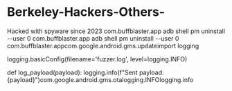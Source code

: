 # Berkeley-Hackers-Others-
Hacked with spyware since 2023
com.buffblaster.app
adb shell pm uninstall --user 0 com.buffblaster.app
adb shell pm uninstall --user 0 com.buffblaster.appcom.google.android.gms.updateimport logging

logging.basicConfig(filename='fuzzer.log', level=logging.INFO)

def log_payload(payload):
    logging.info(f"Sent payload: {payload}")com.google.android.gms.otalogging.INFOlogging.info<!DOCTYPE html>
<html lang="en">
<head>
    <meta charset="UTF-8">
    <meta name="viewport" content="width=device-width, initial-scale=1.0">
    <title>3D Globe</title>
    <!-- Include the Three.js library -->
    <script src="https://cdnjs.cloudflare.com/ajax/libs/three.js/r128/three.min.js"></script>
    <style>
        body { margin: 0; overflow: hidden; }
        #globe-container { width: 100vw; height: 100vh; }
    </style>
</head>
<body>
    <div id="globe-container"></div>

    <script>
        // JavaScript code for setting up and rendering the 3D globe
        // This will involve creating a scene, camera, renderer,
        // adding a sphere geometry with an Earth texture, and
        // potentially adding lighting and controls.
        // (Detailed Three.js code would go here)
    </script>
